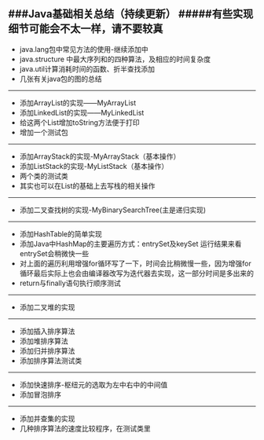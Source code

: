###**Java基础相关总结（持续更新）**
#####有些实现细节可能会不太一样，请不要较真
---

- java.lang包中常见方法的使用-继续添加中
- java.structure 中最大序列和的四种算法，及相应的时间复杂度
- java.util计算消耗时间的函数、折半查找添加
- 几张有关java包的图的总结

---

- 添加ArrayList的实现——MyArrayList
- 添加LinkedList的实现——MyLinkedList
- 给这两个List增加toString方法便于打印
- 增加一个测试包

---

- 添加ArrayStack的实现-MyArrayStack（基本操作）
- 添加ListStack的实现-MyListStack（基本操作）
- 两个类的测试类
- 其实也可以在List的基础上去写栈的相关操作

---

- 添加二叉查找树的实现-MyBinarySearchTree(主是递归实现)

---

- 添加HashTable的简单实现
- 添加Java中HashMap的主要遍历方式：entrySet及keySet 运行结果来看entrySet会稍微快一些
- 对上面的遍历利用增强for循环写了一下，时间会比稍微慢一些，因为增强for循环最后实际上也会由编译器改写为迭代器去实现，这一部分时间是多出来的
- return与finally语句执行顺序测试

---
- 添加二叉堆的实现

---
- 添加插入排序算法
- 添加堆排序算法
- 添加归并排序算法
- 添加排序算法测试类

---
- 添加快速排序-枢纽元的选取为左中右中的中间值
- 添加冒泡排序

---
- 添加并查集的实现
- 几种排序算法的速度比较程序，在测试类里